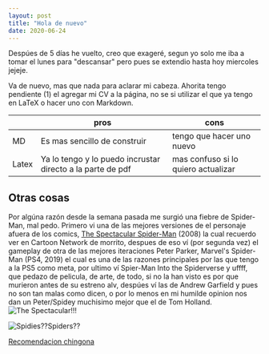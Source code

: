 ```yaml
---
layout: post
title: "Hola de nuevo"
date: 2020-06-24
---
```

Despúes de 5 días he vuelto, creo que exageré, segun yo solo me iba a tomar el lunes para "descansar" pero pues se extendio hasta hoy miercoles jejeje.

Va de nuevo, mas que nada para aclarar mi cabeza. Ahorita tengo pendiente (1) el agregar mi CV a la página, no se si utilizar el que ya tengo en LaTeX o hacer uno con Markdown.

||pros|cons|
|----|----|----|
|MD|Es mas sencillo de construir|tengo que hacer uno nuevo|
|Latex|Ya lo tengo y lo puedo incrustar directo a la parte de pdf|mas confuso si lo quiero actualizar|


## Otras cosas

Por algúna razón desde la semana pasada me surgió una fiebre de Spider-Man, mal pedo. Primero vi una de las mejores versiones de el personaje afuera de los comics, [The Spectacular Spider-Man](https://www.youtube.com/watch?v=NOR0DGwp3H8) (2008) la cual recuerdo ver en Cartoon Network de morrito, despues de eso ví (por segunda vez) el gameplay de otra de las mejores iteraciones Peter Parker, Marvel's Spider-Man (PS4, 2019) el cual es una de las razones principales por las que tengo a la PS5 como meta, por ultimo ví Spier-Man Into the Spiderverse y uffff, que pedazo de pelicula, de arte, de todo, si no la han visto es por que murieron antes de su estreno alv, despúes ví las de Andrew Garfield y pues no son tan malas como dicen, o por lo menos en mi humilde opinion nos dan un Peter/Spidey muchisimo mejor que el de Tom Holland.
![The Spectacular!!!](https://external-content.duckduckgo.com/iu/?u=https%3A%2F%2Fstatic2.srcdn.com%2Fwordpress%2Fwp-content%2Fuploads%2F2020%2F02%2FFEATURED-Peter-Parker-Spectacular-Spider-Man.jpg&f=1&nofb=1)

![Spidies??Spiders??](https://external-content.duckduckgo.com/iu/?u=https%3A%2F%2Fwww.moviedash.com%2Fwp-content%2Fuploads%2F2018%2F12%2FSpider-Man-3-1140x529.jpg&f=1&nofb=1)

[Recomendacion chingona](https://www.youtube.com/watch?v=5IaHyW-z27U)
